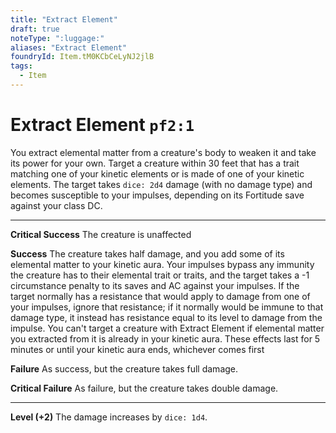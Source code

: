 ```yaml
---
title: "Extract Element"
draft: true
noteType: ":luggage:"
aliases: "Extract Element"
foundryId: Item.tM0KCbCeLyNJ2jlB
tags:
  - Item
---
```


# Extract Element `pf2:1`

You extract elemental matter from a creature's body to weaken it and take its power for your own. Target a creature within 30 feet that has a trait matching one of your kinetic elements or is made of one of your kinetic elements. The target takes `dice: 2d4` damage (with no damage type) and becomes susceptible to your impulses, depending on its Fortitude save against your class DC.

* * *

**Critical Success** The creature is unaffected

**Success** The creature takes half damage, and you add some of its elemental matter to your kinetic aura. Your impulses bypass any immunity the creature has to their elemental trait or traits, and the target takes a -1 circumstance penalty to its saves and AC against your impulses. If the target normally has a resistance that would apply to damage from one of your impulses, ignore that resistance; if it normally would be immune to that damage type, it instead has resistance equal to its level to damage from the impulse. You can't target a creature with Extract Element if elemental matter you extracted from it is already in your kinetic aura. These effects last for 5 minutes or until your kinetic aura ends, whichever comes first

**Failure** As success, but the creature takes full damage.

**Critical Failure** As failure, but the creature takes double damage.

* * *

**Level (+2)** The damage increases by `dice: 1d4`.
